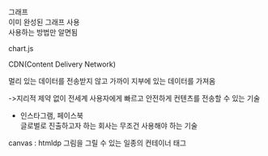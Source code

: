그래프  
이미 완성된 그래프 사용  
사용하는 방법만 알면됨

chart.js

CDN(Content Delivery Network)
  
멀리 있는 데이터를 전송받지 않고 가까이 지부에 있는 데이터를 가져옴

->지리적 제약 없이 전세계 사용자에게 빠르고 안전하게 컨텐츠를 전송할 수 있는 기술

- 인스타그램, 페이스북  
글로벌로 진출하고자 하는 회사는 무조건 사용해야 하는 기술

canvas : htmldp 그림을 그릴 수 있는 일종의 컨테이너 태그